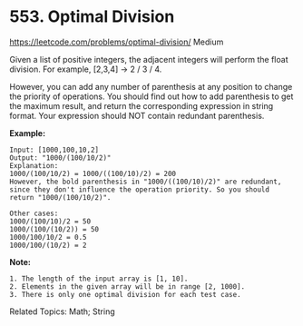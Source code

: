 # 553. Optimal Division
<https://leetcode.com/problems/optimal-division/>
Medium

Given a list of positive integers, the adjacent integers will perform the float division. For example, [2,3,4] -> 2 / 3 / 4.

However, you can add any number of parenthesis at any position to change the priority of operations. You should find out how to add parenthesis to get the maximum result, and return the corresponding expression in string format. Your expression should NOT contain redundant parenthesis.

**Example:**

    Input: [1000,100,10,2]
    Output: "1000/(100/10/2)"
    Explanation:
    1000/(100/10/2) = 1000/((100/10)/2) = 200
    However, the bold parenthesis in "1000/((100/10)/2)" are redundant, 
    since they don't influence the operation priority. So you should return "1000/(100/10/2)". 

    Other cases:
    1000/(100/10)/2 = 50
    1000/(100/(10/2)) = 50
    1000/100/10/2 = 0.5
    1000/100/(10/2) = 2

**Note:**

    1. The length of the input array is [1, 10].
    2. Elements in the given array will be in range [2, 1000].
    3. There is only one optimal division for each test case.


Related Topics: Math; String